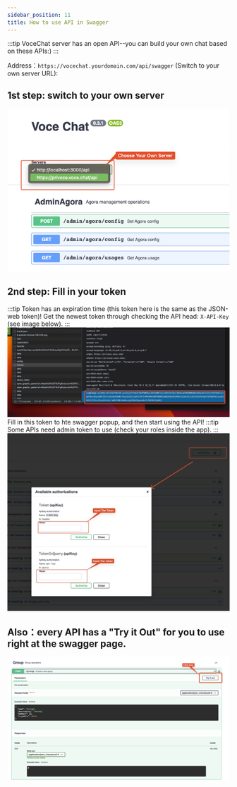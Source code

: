 ```yaml
---
sidebar_position: 11
title: How to use API in Swagger
---
```


:::tip
VoceChat server has an open API--you can build your own chat based on these APIs:)
:::

Address：`https://vocechat.yourdomain.com/api/swagger` (Switch to your own server URL):

## 1st step: switch to your own server

![step 1](image/api.step1.png)

## 2nd step: Fill in your token

:::tip
Token has an expiration time (this token here is the same as the JSON-web token)! Get the newest token through checking the API head: `X-API-Key` (see image below).
:::
![api token](image/api.token.png)
Fill in this token to hte swagger popup, and then start using the API!
:::tip
Some APIs need admin token to use (check your roles inside the app).
:::
![step 2](image/api.step2.jpg)

## Also：every API has a "Try it Out" for you to use right at the swagger page.

![step last](image/api.step.last.png)
